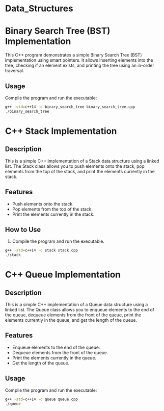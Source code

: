 # Data_Structures

# Binary Search Tree (BST) Implementation

This C++ program demonstrates a simple Binary Search Tree (BST) implementation using smart pointers. It allows inserting elements into the tree, checking if an element exists, and printing the tree using an in-order traversal.

## Usage

Compile the program and run the executable:

```bash
g++ -std=c++14 -o binary_search_tree binary_search_tree.cpp
./binary_search_tree
```
# C++ Stack Implementation

## Description

This is a simple C++ implementation of a Stack data structure using a linked list. The Stack class allows you to push elements onto the stack, pop elements from the top of the stack, and print the elements currently in the stack.

## Features

- Push elements onto the stack.
- Pop elements from the top of the stack.
- Print the elements currently in the stack.

## How to Use

1. Compile the program and run the executable.

```bash
g++ -std=c++14 -o stack stack.cpp
./stack
```

# C++ Queue Implementation

## Description

This is a simple C++ implementation of a Queue data structure using a linked list. The Queue class allows you to enqueue elements to the end of the queue, dequeue elements from the front of the queue, print the elements currently in the queue, and get the length of the queue.

## Features

- Enqueue elements to the end of the queue.
- Dequeue elements from the front of the queue.
- Print the elements currently in the queue.
- Get the length of the queue.

## Usage

Compile the program and run the executable:

```bash
g++ -std=c++14 -o queue queue.cpp
./queue
```
